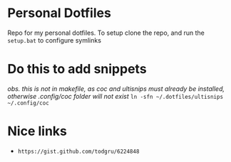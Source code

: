 # Personal Dotfiles
Repo for my personal dotfiles. To setup clone the repo, and run the `setup.bat` to configure symlinks

# Do this to add snippets 
*obs. this is not in makefile, as coc and ultisnips must already be installed, otherwise .config/coc folder will not exist*
`ln -sfn ~/.dotfiles/ultisnips ~/.config/coc`

# Nice links
- `https://gist.github.com/todgru/6224848`
